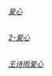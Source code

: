 ###### [爱心](https://jljx.github.io/Love.html)

###### [2-爱心](https://jljx.github.io/love.html)

###### [王诗雨爱心](https://jljx.github.io/.html)
